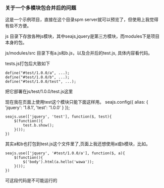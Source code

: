 ### 关于一个多模块包合并后的问题

这是一个示例项目，直接在这个目录spm server就可以预览了，但使用上我觉得有些不方便。

js 目录下存放各种js模块，其中seajs,jquery是第三方模块，而modules下是项目本身的包。

js/modules/src 目录下有a.js和b.js，以及合并后的test.js, 具体内容看代码。

tests.js打包后大致如下

    define("#test/1.0.0/a", ...);
    define("#test/1.0.0/b", ...);
    define("#test/1.0.0/test", ...);

把它部署在js/test/1.0.0/test.js这里

现在我在页面上使用test这个模块只能下面这样用。
    seajs.config({
        alias: {
            'jquery': '1.8.1',
            'test': '1.0.0'
        } 
    });

    seajs.use(['jquery', 'test'], function($, test){
        $(function(){
            test.b.show();
        }());
    })

其实a和b也打包到test.js这个文件里了,页面上我还想使用a或b模块，比如。

    seajs.use(['jquery', '#test/1.0.0/a'], function($, a){
        $(function(){
            $('body').html(a.hello('wawa'));
        }());
    })

可这段代码是不可能运行的
